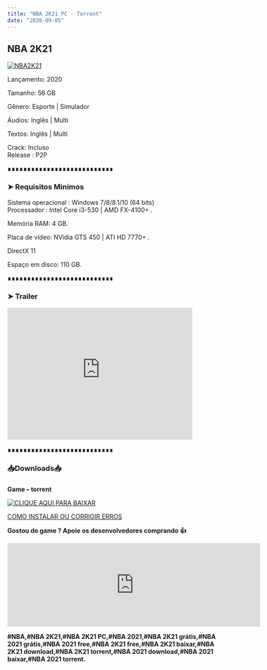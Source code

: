 ```yaml
---
title: "NBA 2K21 PC - Torrent"
date: "2020-09-05"
---
```


## NBA 2K21

[![](https://1.bp.blogspot.com/-kUVw0snxIbI/X1OGW5jcatI/AAAAAAAAA7c/I0nsrej9BGYGMY4vu9TWsXzF-Mn1qsi6gCLcBGAsYHQ/s16000/NBA-2k21.png "NBA2K21")](https://1.bp.blogspot.com/-kUVw0snxIbI/X1OGW5jcatI/AAAAAAAAA7c/I0nsrej9BGYGMY4vu9TWsXzF-Mn1qsi6gCLcBGAsYHQ/s1200/NBA-2k21.png)

Lançamento: 2020

Tamanho: 56 GB

Gênero:  Esporte | Simulador

Áudios: Inglês | Multi

Textos: Inglês | Multi

Crack: Incluso  
Release : P2P

  

  

∎∎∎∎∎∎∎∎∎∎∎∎∎∎∎∎∎∎∎∎∎∎∎∎∎∎∎

  

  

### ➤ Requisitos Minimos

  

Sistema operacional : Windows 7/8/8.1/10 (64 bits)  
Processador : Intel Core i3-530 | AMD FX-4100+ . 

Memória RAM: 4 GB.

Placa de vídeo: NVidia GTS 450 | ATI HD 7770+ .

DirectX 11

Espaço em disco: 110 GB.

  

  

∎∎∎∎∎∎∎∎∎∎∎∎∎∎∎∎∎∎∎∎∎∎∎∎∎∎∎

  

  

### ➤ Trailer

  

<iframe allow="accelerometer; autoplay; encrypted-media; gyroscope; picture-in-picture" allowfullscreen frameborder="0" height="300" src="https://www.youtube-nocookie.com/embed/0NSQahGpqv0" width="420"></iframe>

  

  

  

∎∎∎∎∎∎∎∎∎∎∎∎∎∎∎∎∎∎∎∎∎∎∎∎∎∎∎

  

  

### 📥Downloads📥

### 

**Game – torrent**

[![](https://1.bp.blogspot.com/-RBh2DeQzAe8/XwRU-bThfxI/AAAAAAAAAyk/mhrHLuqp6DADYjlr9cMsETB9z8v9liz0wCLcBGAsYHQ/s320/3185816cd74683d96d375aa5f1443064.png "CLIQUE AQUI PARA BAIXAR")](https://stfly.me/5sPRPIR)

  

[COMO INSTALAR OU CORRIGIR ERROS](https://pirategamesgod.blogspot.com/p/suporte.html)

  

**Gostou do game ? Apoie os desenvolvedores comprando** **👍**

  

<iframe frameborder="0" height="190" src="https://store.steampowered.com/widget/1225330/" width="574"></iframe>

  

**#NBA,#NBA 2K21,#NBA 2K21 PC,#NBA 2021,#NBA 2K21 grátis,#NBA 2021 grátis,#NBA 2021 free,#NBA 2K21 free,#NBA 2K21 baixar,#NBA 2K21 download,#NBA 2K21 torrent,#NBA 2021 download,#NBA 2021 baixar,#NBA 2021 torrent.**
